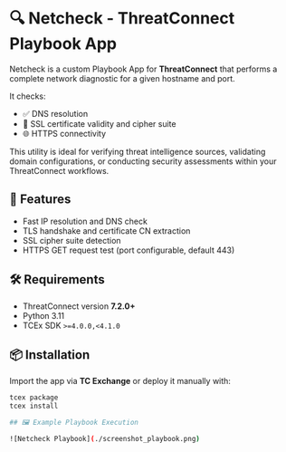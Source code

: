 # 🔍 Netcheck - ThreatConnect Playbook App

Netcheck is a custom Playbook App for **ThreatConnect** that performs a complete network diagnostic for a given hostname and port.

It checks:
- ✅ DNS resolution
- 🔐 SSL certificate validity and cipher suite
- 🌐 HTTPS connectivity

This utility is ideal for verifying threat intelligence sources, validating domain configurations, or conducting security assessments within your ThreatConnect workflows.

## 🚀 Features
- Fast IP resolution and DNS check
- TLS handshake and certificate CN extraction
- SSL cipher suite detection
- HTTPS GET request test (port configurable, default 443)

## 🛠️ Requirements
- ThreatConnect version **7.2.0+**
- Python 3.11
- TCEx SDK `>=4.0.0,<4.1.0`

## 📦 Installation
Import the app via **TC Exchange** or deploy it manually with:
```bash
tcex package
tcex install

## 🖼️ Example Playbook Execution

![Netcheck Playbook](./screenshot_playbook.png)
